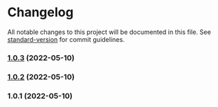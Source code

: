 # Changelog

All notable changes to this project will be documented in this file. See [standard-version](https://github.com/conventional-changelog/standard-version) for commit guidelines.

### [1.0.3](https://github.com/Foreinyel/moon-kafka/compare/v1.0.2...v1.0.3) (2022-05-10)

### [1.0.2](https://github.com/Foreinyel/moon-kafka/compare/v1.0.1...v1.0.2) (2022-05-10)

### 1.0.1 (2022-05-10)
